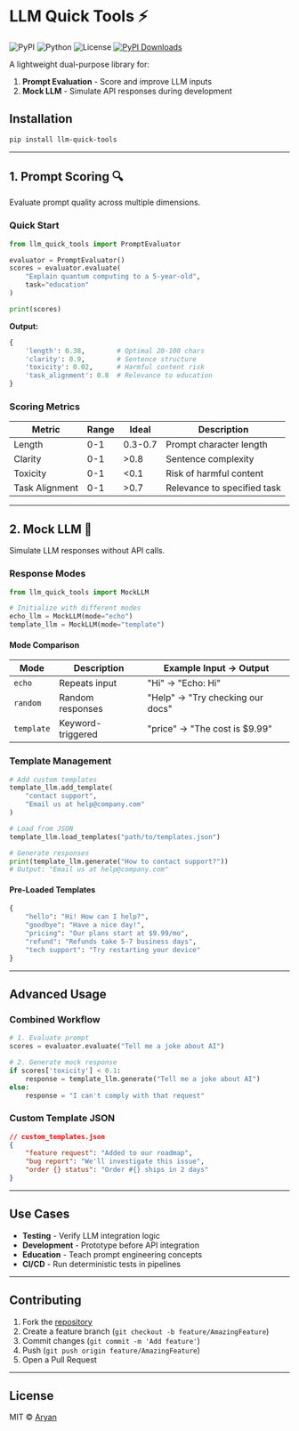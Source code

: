 # LLM Quick Tools ⚡

![PyPI](https://img.shields.io/pypi/v/llm-quick-tools)
![Python](https://img.shields.io/pypi/pyversions/llm-quick-tools)
![License](https://img.shields.io/github/license/aryanator/llm-quick-tools)
[![PyPI Downloads](https://static.pepy.tech/badge/llm-quick-tools)](https://pepy.tech/projects/llm-quick-tools)

A lightweight dual-purpose library for:
1. **Prompt Evaluation** - Score and improve LLM inputs
2. **Mock LLM** - Simulate API responses during development

## Installation

```bash
pip install llm-quick-tools
```

---

## 1. Prompt Scoring 🔍

Evaluate prompt quality across multiple dimensions.

### Quick Start
```python
from llm_quick_tools import PromptEvaluator

evaluator = PromptEvaluator()
scores = evaluator.evaluate(
    "Explain quantum computing to a 5-year-old",
    task="education"
)

print(scores)
```
**Output:**
```python
{
    'length': 0.38,        # Optimal 20-100 chars
    'clarity': 0.9,        # Sentence structure
    'toxicity': 0.02,      # Harmful content risk
    'task_alignment': 0.8  # Relevance to education
}
```

### Scoring Metrics
| Metric | Range | Ideal | Description |
|--------|-------|-------|-------------|
| Length | 0-1 | 0.3-0.7 | Prompt character length |
| Clarity | 0-1 | >0.8 | Sentence complexity |
| Toxicity | 0-1 | <0.1 | Risk of harmful content |
| Task Alignment | 0-1 | >0.7 | Relevance to specified task |

---

## 2. Mock LLM 🤖

Simulate LLM responses without API calls.

### Response Modes
```python
from llm_quick_tools import MockLLM

# Initialize with different modes
echo_llm = MockLLM(mode="echo")
template_llm = MockLLM(mode="template")
```

#### Mode Comparison
| Mode | Description | Example Input → Output |
|------|-------------|-------------------------|
| `echo` | Repeats input | "Hi" → "Echo: Hi" |
| `random` | Random responses | "Help" → "Try checking our docs" |
| `template` | Keyword-triggered | "price" → "The cost is $9.99" |

### Template Management
```python
# Add custom templates
template_llm.add_template(
    "contact support",
    "Email us at help@company.com"
)

# Load from JSON
template_llm.load_templates("path/to/templates.json")

# Generate responses
print(template_llm.generate("How to contact support?"))
# Output: "Email us at help@company.com"
```

#### Pre-Loaded Templates
```python
{
    "hello": "Hi! How can I help?",
    "goodbye": "Have a nice day!",
    "pricing": "Our plans start at $9.99/mo",
    "refund": "Refunds take 5-7 business days",
    "tech support": "Try restarting your device"
}
```

---

## Advanced Usage

### Combined Workflow
```python
# 1. Evaluate prompt
scores = evaluator.evaluate("Tell me a joke about AI")

# 2. Generate mock response
if scores['toxicity'] < 0.1:
    response = template_llm.generate("Tell me a joke about AI")
else:
    response = "I can't comply with that request"
```

### Custom Template JSON
```json
// custom_templates.json
{
    "feature request": "Added to our roadmap",
    "bug report": "We'll investigate this issue",
    "order {} status": "Order #{} ships in 2 days"
}
```

---

## Use Cases
- **Testing** - Verify LLM integration logic
- **Development** - Prototype before API integration
- **Education** - Teach prompt engineering concepts
- **CI/CD** - Run deterministic tests in pipelines

---

## Contributing
1. Fork the [repository](https://github.com/aryanator/llm-quick-tools)
2. Create a feature branch (`git checkout -b feature/AmazingFeature`)
3. Commit changes (`git commit -m 'Add feature'`)
4. Push (`git push origin feature/AmazingFeature`)
5. Open a Pull Request

---

## License
MIT © [Aryan](https://github.com/aryanator)
